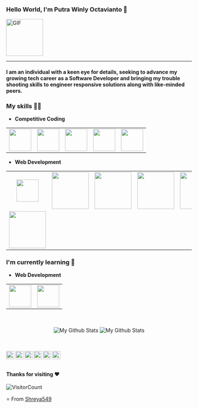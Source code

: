 ### Hello World, I'm Putra Winly Octavianto :rocket:

<img alt="GIF" src="https://media.giphy.com/media/Cmr1OMJ2FN0B2/giphy.gif" width = 100/>

---

#### I am an individual with a keen eye for details, seeking to advance my growing tech career as a Software Developer and bringing my trouble shooting skills to engineer responsive solutions along with like-minded peers.

### My skills :man_technologist:

- **Competitive Coding**
<table>
<tbody>
 <tr>
<td align="center" width="20%">
<img height=60px src="https://www.vectorlogo.zone/logos/php/php-ar21.svg"> 
</td>

<td align="center" width="20%">
<img height=60px src="https://www.vectorlogo.zone/logos/typescriptlang/typescriptlang-ar21.svg"> 
</td>

<td align="center" width="20%">
<img height=60px src="https://www.vectorlogo.zone/logos/java/java-ar21.svg"> 
</td>

<td align="center" width="20%">
<img height=60px src="https://www.vectorlogo.zone/logos/golang/golang-ar21.svg"> 
</td>
<td align="center" width="20%">
<img height=60px src="https://www.vectorlogo.zone/logos/dartlang/dartlang-ar21.svg"> 
</td>
</tr>
</tbody>
</table>

- **Web Development**
<table>
<tbody>
 <tr>
<td align="center" width="20%">
<img height=60px src="https://www.vectorlogo.zone/logos/laravel/laravel-ar21.svg"> 
</td>

<td align="center" width="20%">
<img height=100px src="https://www.vectorlogo.zone/logos/reactjs/reactjs-ar21.svg"> 
</td>

<td align="center" width="20%">
<img height=100px src="https://www.vectorlogo.zone/logos/springio/springio-ar21.svg"> 
</td>

<td align="center" width="20%">
<img height=100px src="https://www.vectorlogo.zone/logos/golang/golang-ar21.svg"> 
</td>

<td align="center" width="20%">
<img height=100px src="https://www.vectorlogo.zone/logos/nodejs/nodejs-ar21.svg"> 
</td>
</tr>
<tr>
<td align="center" width="20%">
<img height=100px src="https://www.vectorlogo.zone/logos/flutterio/flutterio-ar21.svg"> 
</td>
</tr>
</tbody>
</table>

### I'm currently learning :open_book:

- **Web Development**
<table>
<tbody>
 <tr>
<td align="center" width="50%">
<img height=60px src="https://www.vectorlogo.zone/logos/springio/springio-ar21.svg"> 
</td>
<td align="center" width="50%">
<img height=60px src="https://www.vectorlogo.zone/logos/reactjs/reactjs-ar21.svg"> 
</td>
</tr>
</tbody>
</table>

<br>
<p align="center">
<img align="center" src="https://github-readme-stats.vercel.app/api/top-langs/?username=PutraOktav&layout=compact&theme=radical" alt="My Github Stats">
<img align="center" src="https://github-readme-stats.vercel.app/api?username=PutraOktav&&show_icons=true&theme=radical&count_private=true&include_all_commits=true" alt="My Github Stats">
</p>

<br> <br>
<a href="https://twitter.com/nokttech">
<img align="left" alt="Shreya's Twitter" width="22px" src="https://cdn.jsdelivr.net/npm/simple-icons@v3/icons/twitter.svg" />
</a>
<a href="https://www.linkedin.com/in/putrawinlyoctavianto/">
<img align="left" alt="Shreya's LinkedIn" width="22px" src="https://cdn.jsdelivr.net/npm/simple-icons@v3/icons/linkedin.svg" />
</a>
<a href="https://github.com/PutraOktav">
<img align="left" alt="Shreya's Github" width="22px" src="https://cdn.jsdelivr.net/npm/simple-icons@v3/icons/github.svg" />
</a>
<a href="https://www.instagram.com/oktavtech/">
<img align="left" alt="Shreya's Instagram" width="22px" src="https://cdn.jsdelivr.net/npm/simple-icons@v3/icons/instagram.svg" />
</a>
<a href="https://www.facebook.com/putrawinlyoctavianto">
<img align="left" alt="Shreya's Facebook" width="22px" src="https://cdn.jsdelivr.net/npm/simple-icons@v3/icons/facebook.svg" />
</a>
<a href="https://www.hackerrank.com/putrawinlyoctavianto">
<img align="left" alt="Shreya's Hackerrank" width="22px" src="https://cdn.jsdelivr.net/npm/simple-icons@v3/icons/hackerrank.svg" />
</a>
<br><br>

#### Thanks for visiting :heart:

![VisitorCount](https://profile-counter.glitch.me/Shreya549/count.svg)

⭐️ From [Shreya549](https://github.com/Shreya549)
